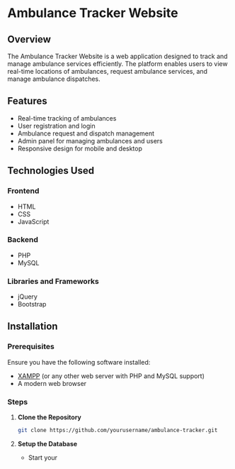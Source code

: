 # Ambulance Tracker Website

## Overview

The Ambulance Tracker Website is a web application designed to track and manage ambulance services efficiently. The platform enables users to view real-time locations of ambulances, request ambulance services, and manage ambulance dispatches.

## Features

- Real-time tracking of ambulances
- User registration and login
- Ambulance request and dispatch management
- Admin panel for managing ambulances and users
- Responsive design for mobile and desktop

## Technologies Used

### Frontend

- HTML
- CSS
- JavaScript

### Backend

- PHP
- MySQL

### Libraries and Frameworks

- jQuery
- Bootstrap

## Installation

### Prerequisites

Ensure you have the following software installed:

- [XAMPP](https://www.apachefriends.org/index.html) (or any other web server with PHP and MySQL support)
- A modern web browser

### Steps

1. **Clone the Repository**

    ```bash
    git clone https://github.com/yourusername/ambulance-tracker.git
    ```

2. **Setup the Database**

    - Start your
